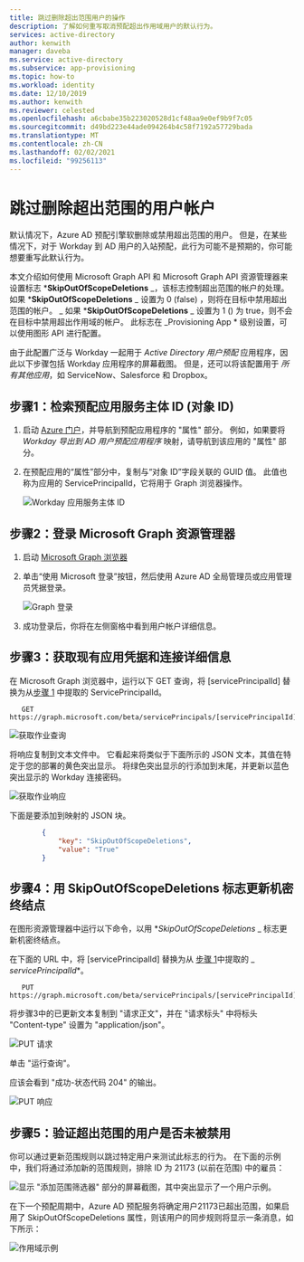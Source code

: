 ```yaml
---
title: 跳过删除超出范围用户的操作
description: 了解如何重写取消预配超出作用域用户的默认行为。
services: active-directory
author: kenwith
manager: daveba
ms.service: active-directory
ms.subservice: app-provisioning
ms.topic: how-to
ms.workload: identity
ms.date: 12/10/2019
ms.author: kenwith
ms.reviewer: celested
ms.openlocfilehash: a6cbabe35b223020528d1cf48aa9e0ef9b9f7c05
ms.sourcegitcommit: d49bd223e44ade094264b4c58f7192a57729bada
ms.translationtype: MT
ms.contentlocale: zh-CN
ms.lasthandoff: 02/02/2021
ms.locfileid: "99256113"
---
```

# <a name="skip-deletion-of-user-accounts-that-go-out-of-scope"></a>跳过删除超出范围的用户帐户

默认情况下，Azure AD 预配引擎软删除或禁用超出范围的用户。 但是，在某些情况下，对于 Workday 到 AD 用户的入站预配，此行为可能不是预期的，你可能想要重写此默认行为。  

本文介绍如何使用 Microsoft Graph API 和 Microsoft Graph API 资源管理器来设置标志 ***SkipOutOfScopeDeletions** _，该标志控制超出范围的帐户的处理。 如果 ***SkipOutOfScopeDeletions** _ 设置为 0 (false) ，则将在目标中禁用超出范围的帐户。
_ 如果 ***SkipOutOfScopeDeletions** _ 设置为 1 () 为 true，则不会在目标中禁用超出作用域的帐户。 此标志在 _Provisioning App * 级别设置，可以使用图形 API 进行配置。 

由于此配置广泛与 Workday 一起用于 *Active Directory 用户预配* 应用程序，因此以下步骤包括 Workday 应用程序的屏幕截图。 但是，还可以将该配置用于 *所有其他应用*，如 ServiceNow、Salesforce 和 Dropbox。

## <a name="step-1-retrieve-your-provisioning-app-service-principal-id-object-id"></a>步骤1：检索预配应用服务主体 ID (对象 ID) 

1. 启动 [Azure 门户](https://portal.azure.com)，并导航到预配应用程序的 "属性" 部分。 例如，如果要将 *Workday 导出到 AD 用户预配应用程序* 映射，请导航到该应用的 "属性" 部分。 
1. 在预配应用的“属性”部分中，复制与“对象 ID”字段关联的 GUID 值。 此值也称为应用的 ServicePrincipalId，它将用于 Graph 浏览器操作。

   ![Workday 应用服务主体 ID](./media/skip-out-of-scope-deletions/wd_export_01.png)

## <a name="step-2-sign-into-microsoft-graph-explorer"></a>步骤2：登录 Microsoft Graph 资源管理器

1. 启动 [Microsoft Graph 浏览器](https://developer.microsoft.com/graph/graph-explorer)
1. 单击“使用 Microsoft 登录”按钮，然后使用 Azure AD 全局管理员或应用管理员凭据登录。

    ![Graph 登录](./media/skip-out-of-scope-deletions/wd_export_02.png)

1. 成功登录后，你将在左侧窗格中看到用户帐户详细信息。

## <a name="step-3-get-existing-app-credentials-and-connectivity-details"></a>步骤3：获取现有应用凭据和连接详细信息

在 Microsoft Graph 浏览器中，运行以下 GET 查询，将 [servicePrincipalId] 替换为从[步骤 1](#step-1-retrieve-your-provisioning-app-service-principal-id-object-id) 中提取的 ServicePrincipalId。

```http
   GET https://graph.microsoft.com/beta/servicePrincipals/[servicePrincipalId]/synchronization/secrets
```

   ![获取作业查询](./media/skip-out-of-scope-deletions/skip-03.png)

将响应复制到文本文件中。 它看起来将类似于下面所示的 JSON 文本，其值在特定于您的部署的黄色突出显示。 将绿色突出显示的行添加到末尾，并更新以蓝色突出显示的 Workday 连接密码。 

   ![获取作业响应](./media/skip-out-of-scope-deletions/skip-04.png)

下面是要添加到映射的 JSON 块。 

```json
        {
            "key": "SkipOutOfScopeDeletions",
            "value": "True"
        }
```

## <a name="step-4-update-the-secrets-endpoint-with-the-skipoutofscopedeletions-flag"></a>步骤4：用 SkipOutOfScopeDeletions 标志更新机密终结点

在图形资源管理器中运行以下命令，以用 **_SkipOutOfScopeDeletions_* _ 标志更新机密终结点。 

在下面的 URL 中，将 [servicePrincipalId] 替换为从 [步骤 1](#step-1-retrieve-your-provisioning-app-service-principal-id-object-id)中提取的 _ *servicePrincipalId**。 

```http
   PUT https://graph.microsoft.com/beta/servicePrincipals/[servicePrincipalId]/synchronization/secrets
```
将步骤3中的已更新文本复制到 "请求正文"，并在 "请求标头" 中将标头 "Content-type" 设置为 "application/json"。 

   ![PUT 请求](./media/skip-out-of-scope-deletions/skip-05.png)

单击 "运行查询"。 

应该会看到 "成功-状态代码 204" 的输出。 

   ![PUT 响应](./media/skip-out-of-scope-deletions/skip-06.png)

## <a name="step-5-verify-that-out-of-scope-users-dont-get-disabled"></a>步骤5：验证超出范围的用户是否未被禁用

你可以通过更新范围规则以跳过特定用户来测试此标志的行为。 在下面的示例中，我们将通过添加新的范围规则，排除 ID 为 21173 (以前在范围) 中的雇员： 

   ![显示 "添加范围筛选器" 部分的屏幕截图，其中突出显示了一个用户示例。](./media/skip-out-of-scope-deletions/skip-07.png)

在下一个预配周期中，Azure AD 预配服务将确定用户21173已超出范围，如果启用了 SkipOutOfScopeDeletions 属性，则该用户的同步规则将显示一条消息，如下所示： 

   ![作用域示例](./media/skip-out-of-scope-deletions/skip-08.png)


